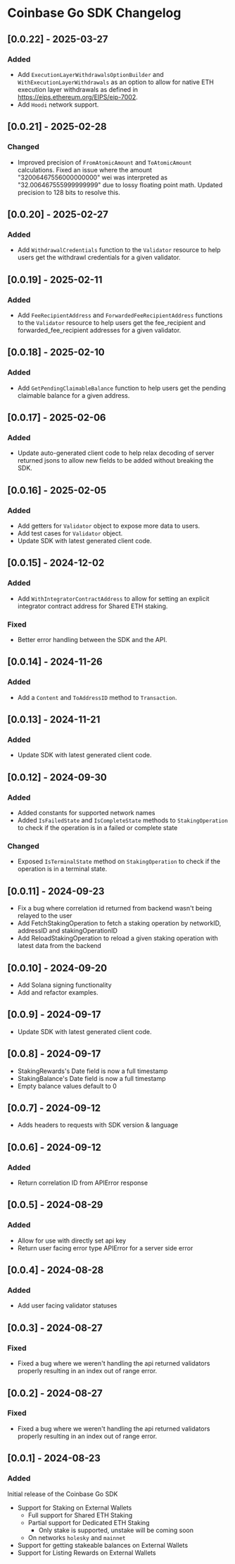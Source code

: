 # Coinbase Go SDK Changelog

## [0.0.22] - 2025-03-27

### Added

- Add `ExecutionLayerWithdrawalsOptionBuilder` and `WithExecutionLayerWithdrawals` as an option to allow for native ETH execution layer withdrawals as defined in https://eips.ethereum.org/EIPS/eip-7002.
- Add `Hoodi` network support.

## [0.0.21] - 2025-02-28

### Changed

- Improved precision of `FromAtomicAmount` and `ToAtomicAmount` calculations. Fixed an issue where the amount "32006467556000000000" wei was interpreted as "32.006467555999999999" due to lossy floating point math. Updated precision to 128 bits to resolve this.

## [0.0.20] - 2025-02-27

### Added

- Add `WithdrawalCredentials` function to the `Validator` resource to help users get the withdrawl credentials for a given validator.

## [0.0.19] - 2025-02-11

### Added

- Add `FeeRecipientAddress` and `ForwardedFeeRecipientAddress` functions to the `Validator` resource to help users get the fee_recipient  and forwarded_fee_recipient addresses for a given validator.

## [0.0.18] - 2025-02-10

### Added

- Add `GetPendingClaimableBalance` function to help users get the pending claimable balance for a given address.

## [0.0.17] - 2025-02-06

### Added

- Update auto-generated client code to help relax decoding of server returned jsons to allow new fields to be added without breaking the SDK.

## [0.0.16] - 2025-02-05

### Added

- Add getters for `Validator` object to expose more data to users.
- Add test cases for `Validator` object.
- Update SDK with latest generated client code.

## [0.0.15] - 2024-12-02

### Added

- Add `WithIntegratorContractAddress` to allow for setting an explicit integrator contract address for Shared ETH staking.

### Fixed

- Better error handling between the SDK and the API.

## [0.0.14] - 2024-11-26

### Added

- Add a `Content` and `ToAddressID` method to `Transaction`.

## [0.0.13] - 2024-11-21

### Added

- Update SDK with latest generated client code. 

## [0.0.12] - 2024-09-30

### Added

- Added constants for supported network names
- Added `IsFailedState` and `IsCompleteState` methods to `StakingOperation` to check if the operation is in a failed or complete state

### Changed

- Exposed `IsTerminalState` method on `StakingOperation` to check if the operation is in a terminal state.

## [0.0.11] - 2024-09-23

- Fix a bug where correlation id returned from backend wasn't being relayed to the user
- Add FetchStakingOperation to fetch a staking operation by networkID, addressID and stakingOperationID
- Add ReloadStakingOperation to reload a given staking operation with latest data from the backend

## [0.0.10] - 2024-09-20

- Add Solana signing functionality
- Add and refactor examples.

## [0.0.9] - 2024-09-17

- Update SDK with latest generated client code.

## [0.0.8] - 2024-09-17

- StakingRewards's Date field is now a full timestamp
- StakingBalance's Date field is now a full timestamp
- Empty balance values default to 0

## [0.0.7] - 2024-09-12

- Adds headers to requests with SDK version & language

## [0.0.6] - 2024-09-12

### Added

- Return correlation ID from APIError response

## [0.0.5] - 2024-08-29

### Added

- Allow for use with directly set api key
- Return user facing error type APIError for a server side error

## [0.0.4] - 2024-08-28

### Added

- Add user facing validator statuses

## [0.0.3] - 2024-08-27

### Fixed

- Fixed a bug where we weren't handling the api returned validators properly resulting in an index out of range error.

## [0.0.2] - 2024-08-27

### Fixed

- Fixed a bug where we weren't handling the api returned validators properly resulting in an index out of range error.

## [0.0.1] - 2024-08-23

### Added

Initial release of the Coinbase Go SDK

- Support for Staking on External Wallets
  - Full support for Shared ETH Staking
  - Partial support for Dedicated ETH Staking
    - Only stake is supported, unstake will be coming soon
  - On networks `holesky` and `mainnet`
- Support for getting stakeable balances on External Wallets
- Support for Listing Rewards on External Wallets
